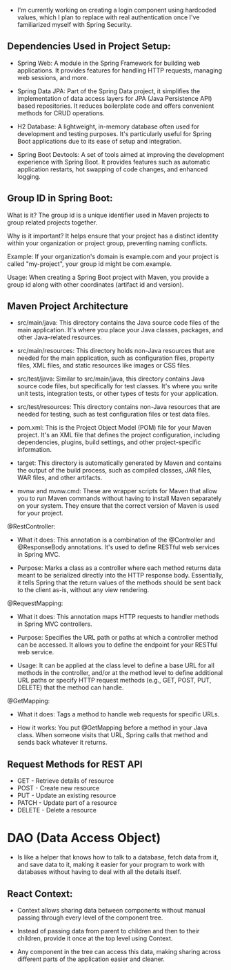 - I'm currently working on creating a login component using hardcoded values, which I plan to replace with real authentication once I've familiarized myself with Spring Security.

## Dependencies Used in Project Setup:

- Spring Web: A module in the Spring Framework for building web applications. It provides features for handling HTTP requests, managing web sessions, and more.

- Spring Data JPA: Part of the Spring Data project, it simplifies the implementation of data access layers for JPA (Java Persistence API) based repositories. It reduces boilerplate code and offers convenient methods for CRUD operations.

- H2 Database: A lightweight, in-memory database often used for development and testing purposes. It's particularly useful for Spring Boot applications due to its ease of setup and integration.

- Spring Boot Devtools: A set of tools aimed at improving the development experience with Spring Boot. It provides features such as automatic application restarts, hot swapping of code changes, and enhanced logging.

## Group ID in Spring Boot:

What is it? The group id is a unique identifier used in Maven projects to group related projects together.

Why is it important? It helps ensure that your project has a distinct identity within your organization or project group, preventing naming conflicts.

Example: If your organization's domain is example.com and your project is called "my-project", your group id might be com.example.

Usage: When creating a Spring Boot project with Maven, you provide a group id along with other coordinates (artifact id and version).

## Maven Project Architecture

- src/main/java: This directory contains the Java source code files of the main application. It's where you place your Java classes, packages, and other Java-related resources.

- src/main/resources: This directory holds non-Java resources that are needed for the main application, such as configuration files, property files, XML files, and static resources like images or CSS files.

- src/test/java: Similar to src/main/java, this directory contains Java source code files, but specifically for test classes. It's where you write unit tests, integration tests, or other types of tests for your application.

- src/test/resources: This directory contains non-Java resources that are needed for testing, such as test configuration files or test data files.

- pom.xml: This is the Project Object Model (POM) file for your Maven project. It's an XML file that defines the project configuration, including dependencies, plugins, build settings, and other project-specific information.

- target: This directory is automatically generated by Maven and contains the output of the build process, such as compiled classes, JAR files, WAR files, and other artifacts.

- mvnw and mvnw.cmd: These are wrapper scripts for Maven that allow you to run Maven commands without having to install Maven separately on your system. They ensure that the correct version of Maven is used for your project.

@RestController:

- What it does: This annotation is a combination of the @Controller and @ResponseBody annotations. It's used to define RESTful web services in Spring MVC.

- Purpose: Marks a class as a controller where each method returns data meant to be serialized directly into the HTTP response body. Essentially, it tells Spring that the return values of the methods should be sent back to the client as-is, without any view rendering.

@RequestMapping:

- What it does: This annotation maps HTTP requests to handler methods in Spring MVC controllers.

- Purpose: Specifies the URL path or paths at which a controller method can be accessed. It allows you to define the endpoint for your RESTful web service.

- Usage: It can be applied at the class level to define a base URL for all methods in the controller, and/or at the method level to define additional URL paths or specify HTTP request methods (e.g., GET, POST, PUT, DELETE) that the method can handle.

@GetMapping:

- What it does: Tags a method to handle web requests for specific URLs.

- How it works: You put @GetMapping before a method in your Java class. When someone visits that URL, Spring calls that method and sends back whatever it returns.

## Request Methods for REST API

- GET - Retrieve details of resource
- POST - Create new resource
- PUT - Update an existing resource
- PATCH - Update part of a resource
- DELETE - Delete a resource

# DAO (Data Access Object)

- Is like a helper that knows how to talk to a database, fetch data from it, and save data to it, making it easier for your program to work with databases without having to deal with all the details itself.

## React Context:

- Context allows sharing data between components without manual passing through every level of the component tree.

- Instead of passing data from parent to children and then to their children, provide it once at the top level using Context.

- Any component in the tree can access this data, making sharing across different parts of the application easier and cleaner.
